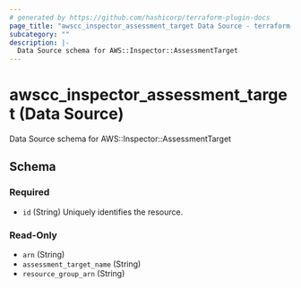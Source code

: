 ```yaml
---
# generated by https://github.com/hashicorp/terraform-plugin-docs
page_title: "awscc_inspector_assessment_target Data Source - terraform-provider-awscc"
subcategory: ""
description: |-
  Data Source schema for AWS::Inspector::AssessmentTarget
---
```


# awscc_inspector_assessment_target (Data Source)

Data Source schema for AWS::Inspector::AssessmentTarget



<!-- schema generated by tfplugindocs -->
## Schema

### Required

- `id` (String) Uniquely identifies the resource.

### Read-Only

- `arn` (String)
- `assessment_target_name` (String)
- `resource_group_arn` (String)
